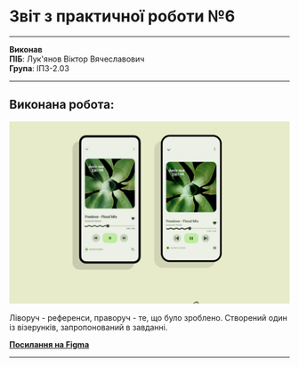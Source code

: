 # Звіт з практичної роботи №6

****

**Виконав**  
**ПІБ**: Лук'янов Віктор Вячеславович  
**Група**: ІПЗ-2.03  

****

## Виконана робота:

![](https://raw.githubusercontent.com/MarryBye/workshop_5/refs/heads/master/images/image.png?token=GHSAT0AAAAAAC7SG7KLP5IZZEWCWUPOQIKMZ7PUOQQ)  

Ліворуч - референси, праворуч - те, що було зроблено.
Створений один із візерунків, запропонований в завданні.

[**Посилання на Figma**](https://www.figma.com/design/QkfFYRtyklKQkaOvHPoXrh/%D0%A3%D0%97%D0%9E%D0%A0?m=auto&t=44P0gVKkKsdYqVK3-1)
****